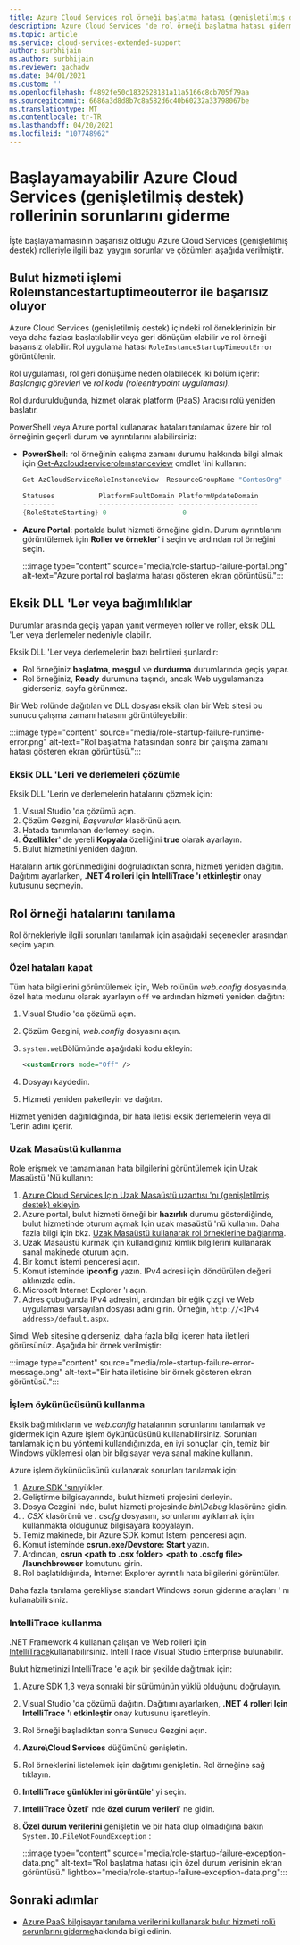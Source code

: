 ```yaml
---
title: Azure Cloud Services rol örneği başlatma hatası (genişletilmiş destek)
description: Azure Cloud Services 'de rol örneği başlatma hatası giderme (genişletilmiş destek).
ms.topic: article
ms.service: cloud-services-extended-support
author: surbhijain
ms.author: surbhijain
ms.reviewer: gachadw
ms.date: 04/01/2021
ms.custom: ''
ms.openlocfilehash: f4892fe50c1832628181a11a5166c8cb705f79aa
ms.sourcegitcommit: 6686a3d8d8b7c8a582d6c40b60232a33798067be
ms.translationtype: MT
ms.contentlocale: tr-TR
ms.lasthandoff: 04/20/2021
ms.locfileid: "107748962"
---
```

# <a name="troubleshoot-azure-cloud-services-extended-support-roles-that-fail-to-start"></a>Başlayamayabilir Azure Cloud Services (genişletilmiş destek) rollerinin sorunlarını giderme

İşte başlayamamasının başarısız olduğu Azure Cloud Services (genişletilmiş destek) rolleriyle ilgili bazı yaygın sorunlar ve çözümleri aşağıda verilmiştir.

## <a name="cloud-service-operation-fails-with-roleinstancestartuptimeouterror"></a>Bulut hizmeti işlemi Roleınstancestartuptimeouterror ile başarısız oluyor

Azure Cloud Services (genişletilmiş destek) içindeki rol örneklerinizin bir veya daha fazlası başlatılabilir veya geri dönüşüm olabilir ve rol örneği başarısız olabilir. Rol uygulama hatası `RoleInstanceStartupTimeoutError` görüntülenir.

Rol uygulaması, rol geri dönüşüme neden olabilecek iki bölüm içerir: *Başlangıç görevleri* ve *rol kodu (roleentrypoint uygulaması)*. 

Rol durdurulduğunda, hizmet olarak platform (PaaS) Aracısı rolü yeniden başlatır.

PowerShell veya Azure portal kullanarak hataları tanılamak üzere bir rol örneğinin geçerli durum ve ayrıntılarını alabilirsiniz:

* **PowerShell**: rol örneğinin çalışma zamanı durumu hakkında bilgi almak için [Get-Azcloudserviceroleınstanceview](/powershell/module/az.cloudservice/get-azcloudserviceroleinstanceview) cmdlet 'ini kullanın:

    ```powershell
    Get-AzCloudServiceRoleInstanceView -ResourceGroupName "ContosOrg" -CloudServiceName "ContosoCS" -RoleInstanceName "WebRole1_IN_0"
     
    Statuses           PlatformFaultDomain PlatformUpdateDomain
    --------           ------------------- --------------------
    {RoleStateStarting} 0                   0
    ```

* **Azure Portal**: portalda bulut hizmeti örneğine gidin. Durum ayrıntılarını görüntülemek için **Roller ve örnekler**' i seçin ve ardından rol örneğini seçin.

  :::image type="content" source="media/role-startup-failure-portal.png" alt-text="Azure portal rol başlatma hatası gösteren ekran görüntüsü.":::

## <a name="missing-dlls-or-dependencies"></a>Eksik DLL 'Ler veya bağımlılıklar

Durumlar arasında geçiş yapan yanıt vermeyen roller ve roller, eksik DLL 'Ler veya derlemeler nedeniyle olabilir.

Eksik DLL 'Ler veya derlemelerin bazı belirtileri şunlardır:

* Rol örneğiniz **başlatma**, **meşgul** ve **durdurma** durumlarında geçiş yapar.
* Rol örneğiniz, **Ready** durumuna taşındı, ancak Web uygulamanıza giderseniz, sayfa görünmez.


Bir Web rolünde dağıtılan ve DLL dosyası eksik olan bir Web sitesi bu sunucu çalışma zamanı hatasını görüntüleyebilir:

  :::image type="content" source="media/role-startup-failure-runtime-error.png" alt-text="Rol başlatma hatasından sonra bir çalışma zamanı hatası gösteren ekran görüntüsü.":::

### <a name="resolve-missing-dlls-and-assemblies"></a>Eksik DLL 'Leri ve derlemeleri çözümle

Eksik DLL 'Lerin ve derlemelerin hatalarını çözmek için:

1. Visual Studio 'da çözümü açın.
2. Çözüm Gezgini, *Başvurular* klasörünü açın.
3. Hatada tanımlanan derlemeyi seçin.
4. **Özellikler**' de yereli **Kopyala** özelliğini **true** olarak ayarlayın.
5. Bulut hizmetini yeniden dağıtın.

Hataların artık görünmediğini doğruladıktan sonra, hizmeti yeniden dağıtın. Dağıtımı ayarlarken, **.NET 4 rolleri Için IntelliTrace 'ı etkinleştir** onay kutusunu seçmeyin.

## <a name="diagnose-role-instance-errors"></a>Rol örneği hatalarını tanılama

Rol örnekleriyle ilgili sorunları tanılamak için aşağıdaki seçenekler arasından seçim yapın.

### <a name="turn-off-custom-errors"></a>Özel hataları kapat

Tüm hata bilgilerini görüntülemek için, Web rolünün *web.config* dosyasında, özel hata modunu olarak ayarlayın `off` ve ardından hizmeti yeniden dağıtın:

1. Visual Studio 'da çözümü açın.
2. Çözüm Gezgini, *web.config* dosyasını açın.
3. `system.web`Bölümünde aşağıdaki kodu ekleyin:

   ```xml
   <customErrors mode="Off" />
   ```

4. Dosyayı kaydedin.
5. Hizmeti yeniden paketleyin ve dağıtın.

Hizmet yeniden dağıtıldığında, bir hata iletisi eksik derlemelerin veya dll 'Lerin adını içerir.

### <a name="use-remote-desktop"></a>Uzak Masaüstü kullanma

Role erişmek ve tamamlanan hata bilgilerini görüntülemek için Uzak Masaüstü 'Nü kullanın:

1. [Azure Cloud Services Için Uzak Masaüstü uzantısı 'nı (genişletilmiş destek) ekleyin](enable-rdp.md).
2. Azure portal, bulut hizmeti örneği bir **hazırlık** durumu gösterdiğinde, bulut hizmetinde oturum açmak Için uzak masaüstü 'nü kullanın. Daha fazla bilgi için bkz. [Uzak Masaüstü kullanarak rol örneklerine bağlanma](enable-rdp.md#connect-to-role-instances-with-remote-desktop-enabled).
3. Uzak Masaüstü kurmak için kullandığınız kimlik bilgilerini kullanarak sanal makinede oturum açın.
4. Bir komut istemi penceresi açın.
5. Komut isteminde **ipconfig** yazın. IPv4 adresi için döndürülen değeri aklınızda edin.
6. Microsoft Internet Explorer 'ı açın.
7. Adres çubuğunda IPv4 adresini, ardından bir eğik çizgi ve Web uygulaması varsayılan dosyası adını girin. Örneğin, `http://<IPv4 address>/default.aspx`.

Şimdi Web sitesine giderseniz, daha fazla bilgi içeren hata iletileri görürsünüz. Aşağıda bir örnek verilmiştir:

:::image type="content" source="media/role-startup-failure-error-message.png" alt-text="Bir hata iletisine bir örnek gösteren ekran görüntüsü.":::
  
### <a name="use-the-compute-emulator"></a>İşlem öykünücüsünü kullanma

Eksik bağımlılıkların ve *web.config* hatalarının sorunlarını tanılamak ve gidermek için Azure işlem öykünücüsünü kullanabilirsiniz. Sorunları tanılamak için bu yöntemi kullandığınızda, en iyi sonuçlar için, temiz bir Windows yüklemesi olan bir bilgisayar veya sanal makine kullanın.

Azure işlem öykünücüsünü kullanarak sorunları tanılamak için:

1. [Azure SDK 'sını](https://azure.microsoft.com/downloads/)yükler.
2. Geliştirme bilgisayarında, bulut hizmeti projesini derleyin.
3. Dosya Gezgini 'nde, bulut hizmeti projesinde *bin\Debug* klasörüne gidin.
4. *. CSX* klasörünü ve *. cscfg* dosyasını, sorunlarını ayıklamak için kullanmakta olduğunuz bilgisayara kopyalayın.
5. Temiz makinede, bir Azure SDK komut Istemi penceresi açın.
6. Komut isteminde **csrun.exe/Devstore: Start** yazın.
7. Ardından, **csrun \<path to .csx folder\> \<path to .cscfg file\> /launchbrowser** komutunu girin.
8. Rol başlatıldığında, Internet Explorer ayrıntılı hata bilgilerini görüntüler.

Daha fazla tanılama gerekliyse standart Windows sorun giderme araçları ' nı kullanabilirsiniz.

### <a name="use-intellitrace"></a>IntelliTrace kullanma

.NET Framework 4 kullanan çalışan ve Web rolleri için [IntelliTrace](/visualstudio/debugger/intellitrace)kullanabilirsiniz. IntelliTrace Visual Studio Enterprise bulunabilir.

Bulut hizmetinizi IntelliTrace 'e açık bir şekilde dağıtmak için:

1. Azure SDK 1,3 veya sonraki bir sürümünün yüklü olduğunu doğrulayın.
2. Visual Studio 'da çözümü dağıtın. Dağıtımı ayarlarken, **.NET 4 rolleri Için IntelliTrace 'ı etkinleştir** onay kutusunu işaretleyin.
3. Rol örneği başladıktan sonra Sunucu Gezgini açın.
4. **Azure\Cloud Services** düğümünü genişletin.
5. Rol örneklerini listelemek için dağıtımı genişletin. Rol örneğine sağ tıklayın.
6. **IntelliTrace günlüklerini görüntüle**' yi seçin.
7. **IntelliTrace Özeti**' nde **özel durum verileri**' ne gidin.
8. **Özel durum verilerini** genişletin ve bir hata olup olmadığına bakın `System.IO.FileNotFoundException` :

   :::image type="content" source="media/role-startup-failure-exception-data.png" alt-text="Rol başlatma hatası için özel durum verisinin ekran görüntüsü." lightbox="media/role-startup-failure-exception-data.png":::

## <a name="next-steps"></a>Sonraki adımlar

- [Azure PaaS bilgisayar tanılama verilerini kullanarak bulut hizmeti rolü sorunlarını giderme](https://docs.microsoft.com/archive/blogs/kwill/windows-azure-paas-compute-diagnostics-data)hakkında bilgi edinin.
